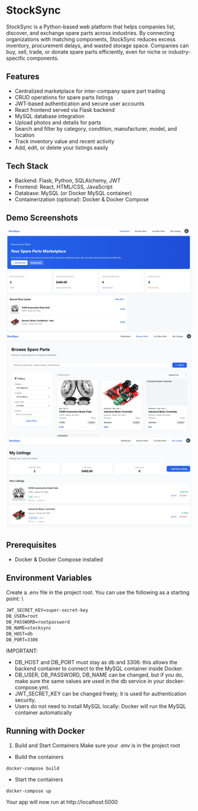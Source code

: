 # StockSync
StockSync is a Python-based web platform that helps companies list, discover, and exchange spare parts across industries. By connecting organizations with matching components, StockSync reduces excess inventory, procurement delays, and wasted storage space. Companies can buy, sell, trade, or donate spare parts efficiently, even for niche or industry-specific components.

## Features

- Centralized marketplace for inter-company spare part trading
- CRUD operations for spare parts listings
- JWT-based authentication and secure user accounts
- React frontend served via Flask backend
- MySQL database integration
- Upload photos and details for parts
- Search and filter by category, condition, manufacturer, model, and location
- Track inventory value and recent activity
- Add, edit, or delete your listings easily

## Tech Stack
- Backend: Flask, Python, SQLAlchemy, JWT
- Frontend: React, HTML/CSS, JavaScript
- Database: MySQL (or Docker MySQL container)
- Containerization (optional): Docker & Docker Compose

## Demo Screenshots
![Demo Part](https://github.com/pateb9298/stocksync/blob/main/StockSyncScreen1.jpeg)
![Demo Part](https://github.com/pateb9298/stocksync/blob/main/StockSyncScreen2.jpeg)
![Demo Part](https://github.com/pateb9298/stocksync/blob/main/StockSyncScreen3.jpeg)


## Prerequisites
- Docker & Docker Compose installed

## Environment Variables
Create a .env file in the project root. You can use the following as a starting point: \
```
JWT_SECRET_KEY=super-secret-key
DB_USER=root
DB_PASSWORD=rootpassword
DB_NAME=stocksync
DB_HOST=db
DB_PORT=3306
```
IMPORTANT:
- DB_HOST and DB_PORT must stay as db and 3306: this allows the backend container to connect to the MySQL container inside Docker.
- DB_USER, DB_PASSWORD, DB_NAME can be changed, but if you do, make sure the same values are used in the db service in your docker-compose.yml.
- JWT_SECRET_KEY can be changed freely; it is used for authentication security.
- Users do not need to install MySQL locally: Docker will run the MySQL container automatically

## Running with Docker

1. Build and Start Containers
Make sure your .env is in the project root
- Build the containers
```
docker-compose build
```
- Start the containers
```
docker-compose up
```
Your app will now run at http://localhost:5000
